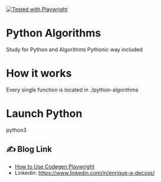 <a href="https://github.com/">
   <img alt="Tested with Playwright" src="https://img.shields.io/static/v1?style=for-the-badge&message=Playwright&color=2EAD33&logo=Playwright&logoColor=FFFFFF&label=">
</a>

# Python Algorithms
Study for Python and Algorithms Pythonic way included


# How it works

Every single function is located in ./python-algorithms


# Launch Python

python3 <function>


## :writing_hand: Blog Link

- [How to Use Codegen Playwright](https://www.lambdatest.com/blog//author/enrique)
- Linkedin: https://www.linkedin.com/in/enrique-a-decoss/


